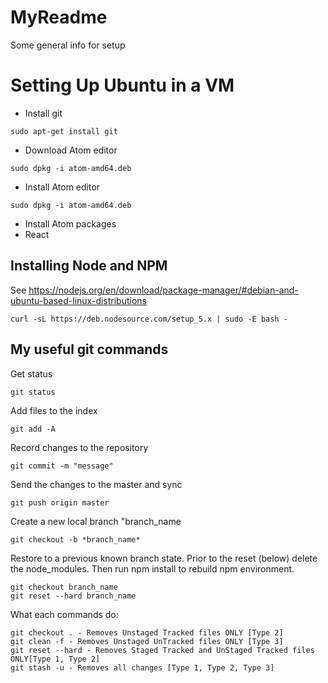 # MyReadme
Some general info for setup

# Setting Up Ubuntu in a VM
- Install git
```
sudo apt-get install git
```
- Download Atom editor
```
sudo dpkg -i atom-amd64.deb
```
- Install Atom editor
```
sudo dpkg -i atom-amd64.deb
```
- Install Atom packages
- React

## Installing Node and NPM
See https://nodejs.org/en/download/package-manager/#debian-and-ubuntu-based-linux-distributions
```
curl -sL https://deb.nodesource.com/setup_5.x | sudo -E bash -
```


## My useful git commands
Get status
```
git status
```
Add files to the index
```
git add -A
```
Record changes to the repository
```
git commit -m "message"
```
Send the changes to the master and sync
```
git push origin master
```
Create a new local branch "branch_name
```
git checkout -b *branch_name*
```
Restore to a previous known branch state. Prior to the reset (below) delete the node_modules. Then run npm install to rebuild npm environment.
```
git checkout branch_name
git reset --hard branch_name
```
What each commands do:
```
git checkout . - Removes Unstaged Tracked files ONLY [Type 2]
git clean -f - Removes Unstaged UnTracked files ONLY [Type 3]
git reset --hard - Removes Staged Tracked and UnStaged Tracked files ONLY[Type 1, Type 2]
git stash -u - Removes all changes [Type 1, Type 2, Type 3]
```
